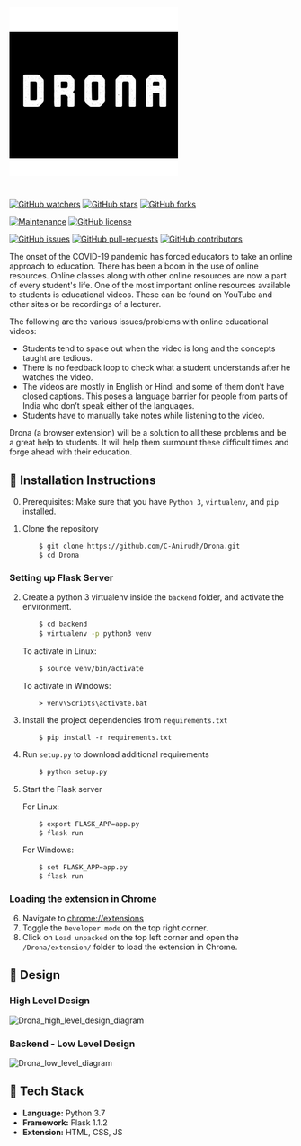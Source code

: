 <img src="https://github.com/C-Anirudh/Drona/blob/main/extension/assets/Drona.jpg?raw=true" alt="drawing" width="300"/>

#

[![GitHub watchers](https://img.shields.io/github/watchers/C-Anirudh/Drona.svg?style=social&label=Watch&maxAge=2592000)](https://github.com/C-Anirudh/Drona/watchers/)
[![GitHub stars](https://img.shields.io/github/stars/C-Anirudh/Drona.svg?style=social&label=Star&maxAge=2592000)](https://github.com/C-Anirudh/Drona/stargazers/)
[![GitHub forks](https://img.shields.io/github/forks/C-Anirudh/Drona.svg?style=social&label=Fork&maxAge=2592000)](https://github.com/C-Anirudh/Drona/network/)

[![Maintenance](https://img.shields.io/badge/Maintained%3F-yes-green.svg)](https://github.com/C-Anirudh/Drona/graphs/commit-activity)
[![GitHub license](https://img.shields.io/github/license/C-Anirudh/Drona.svg)](https://github.com/C-Anirudh/Drona/blob/master/LICENSE)

[![GitHub issues](https://img.shields.io/github/issues/C-Anirudh/Drona.svg)](https://GitHub.com/C-Anirudh/Drona/issues/)
[![GitHub pull-requests](https://img.shields.io/github/issues-pr/C-Anirudh/Drona.svg)](https://GitHub.com/C-Anirudh/Drona/pull/)
[![GitHub contributors](https://img.shields.io/github/contributors/C-Anirudh/Drona.svg)](https://GitHub.com/C-Anirudh/Drona/graphs/contributors/)

The onset of the COVID-19 pandemic has forced educators to take an online approach to education. There has been a boom in the use of online resources. Online classes along with other online resources are now a part of every student's life. One of the most important online resources available to students is educational videos. These can be found on YouTube and other sites or be recordings of a lecturer.

The following are the various issues/problems with online educational videos:
- Students tend to space out when the video is long and the concepts taught are tedious.
- There is no feedback loop to check what a student understands after he watches the video.
- The videos are mostly in English or Hindi and some of them don’t have closed captions. This poses a language barrier for people from parts of India who don’t speak either of the languages.
- Students have to manually take notes while listening to the video.

Drona (a browser extension) will be a solution to all these problems and be a great help to students. It will help them surmount these difficult times and forge ahead with their education.

## :minidisc: Installation Instructions

0. Prerequisites: Make sure that you have `Python 3`, `virtualenv`, and `pip` installed.     
1. Clone the repository
   
    ```
        $ git clone https://github.com/C-Anirudh/Drona.git
        $ cd Drona
    ```

### Setting up Flask Server

2. Create a python 3 virtualenv inside the `backend` folder, and activate the environment.
    ```bash
        $ cd backend
        $ virtualenv -p python3 venv
    ```

    To activate in Linux:
    ```bash
        $ source venv/bin/activate 
    ```

    To activate in Windows:
    ```Pu
        > venv\Scripts\activate.bat
    ```   
3. Install the project dependencies from `requirements.txt`
    ```
        $ pip install -r requirements.txt
    ```
4. Run `setup.py` to download additional requirements
    ```bash
        $ python setup.py 
    ```
5. Start the Flask server
    
    For Linux:
    ```
        $ export FLASK_APP=app.py
        $ flask run
    ```

    For Windows:
    ```
        $ set FLASK_APP=app.py
        $ flask run
    ```

### Loading the extension in Chrome

6. Navigate to [chrome://extensions](chrome://extensions)
7. Toggle the `Developer mode` on the top right corner.
8. Click on `Load unpacked` on the top left corner and open the `/Drona/extension/` folder to load the extension in Chrome.

## :dizzy: Design

### High Level Design

![Drona_high_level_design_diagram](https://user-images.githubusercontent.com/40494926/104289433-23344380-54df-11eb-8a6c-3cca1f2fe499.png)


### Backend - Low Level Design

![Drona_low_level_diagram](https://user-images.githubusercontent.com/40494926/104289439-24fe0700-54df-11eb-9ea9-7a451c0c5ecf.png)

## :wrench: Tech Stack

* **Language:**  Python 3.7
* **Framework:** Flask 1.1.2
* **Extension:** HTML, CSS, JS
